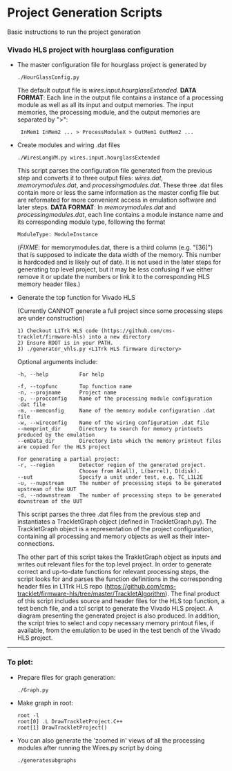 # Project Generation Scripts

Basic instructions to run the project generation

### Vivado HLS project with hourglass configuration

* The master configuration file for hourglass project is generated by
		
      ./HourGlassConfig.py
    
  The default output file is *wires.input.hourglassExtended*.
  **DATA FORMAT**: Each line in the output file contains a instance of a processing module as well as all its input and output memories. The input memories, the processing module, and the output memories are separated by ">":

       InMem1 InMem2 ... > ProcessModuleX > OutMem1 OutMem2 ...

* Create modules and wiring .dat files

      ./WiresLongVM.py wires.input.hourglassExtended

  This script parses the configuration file generated from the previous step and converts it to three output files: 
  *wires.dat*, *memorymodules.dat*, and *processingmodules.dat*.
  These three .dat files contain more or less the same information as the master config file but are reformated for more convenient access in emulation software and later steps.
  **DATA FORMAT**: In *memorymodules.dat* and *processingmodules.dat*, each line contains a module instance name and its corresponding module type, following the format

      ModuleType: ModuleInstance

  (*FIXME*: for memorymodules.dat, there is a third column (e.g. "[36]") that is supposed to indicate the data width of the memory. This number is hardcoded and is likely out of date. It is not used in the later steps for generating top level project, but it may be less confusing if we either remove it or update the numbers or link it to the corresponding HLS memory header files.)
  
* Generate the top function for Vivado HLS

  (Currently CANNOT generate a full project since some processing steps are under construction)

      1) Checkout L1Trk HLS code (https://github.com/cms-tracklet/firmware-hls) into a new directory
      2) Ensure ROOT is in your PATH.
      3) ./generator_vhls.py <L1Trk HLS firmware directory>
      
  Optional arguments include:
  
      -h, --help          For help
  
      -f, --topfunc       Top function name
      -n, --projname      Project name
      -p, --procconfig    Name of the processing module configuration .dat file
      -m, --memconfig     Name of the memory module configuration .dat file
      -w, --wireconfig    Name of the wiring configuration .dat file
      --memprint_dir      Directory to search for memory printouts produced by the emulation
      --emData_dir        Directory into which the memory printout files are copied for the HLS project
      
      For generating a partial project:
      -r, --region        Detector region of the generated project.
      		              Choose from A(all), L(barrel), D(disk).
      --uut               Specify a unit under test, e.g. TC_L1L2E
      -u, --nupstream     The number of processing steps to be generated upstream of the UUT 
      -d, --ndownstream   The number of processing steps to be generated downstream of the UUT

  This script parses the three .dat files from the previous step and instantiates a TrackletGraph object (defined in TrackletGraph.py).
  The TrackletGraph object is a representation of the project configuration, containing all processing and memory objects as well as their inter-connections.

  The other part of this script takes the TrakletGraph object as inputs and writes out relevant files for the top level project.
  In order to generate correct and up-to-date functions for relevant processing steps, the script looks for and parses the function definitions in the corresponding header files in L1Trk HLS repo (https://github.com/cms-tracklet/firmware-hls/tree/master/TrackletAlgorithm).
  The final product of this script includes source and header files for the HLS top function, a test bench file, and a tcl script to generate the Vivado HLS project. A diagram presenting the generated project is also produced.
  In addition, the script tries to select and copy necessary memory printout files, if available, from the emulation to be used in the test bench of the Vivado HLS project.

-----------------------------------------------------------------



### To plot:

* Prepare files for graph generation:

      ./Graph.py

* Make graph in root:

      root -l
      root[0] .L DrawTrackletProject.C++
      root[1] DrawTrackletProject()

* You can also generate the 'zoomed in' views of all the processing modules
after running the Wires.py script by doing

      ./generatesubgraphs
